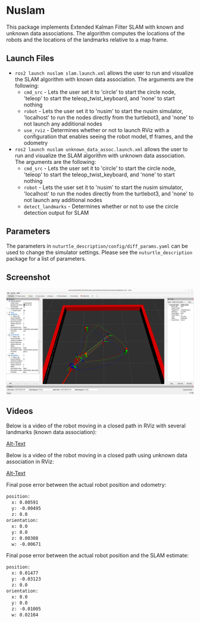 # Nuslam
This package implements Extended Kalman Filter SLAM with known and unknown data associations. The algorithm computes the locations of the robots and the locations of the landmarks relative to a map frame.
## Launch Files
* `ros2 launch nuslam slam.launch.xml` allows the user to run and visualize the SLAM algorithm with known data association. The arguments are the following:
    * `cmd_src` - Lets the user set it to 'circle' to start the circle node, 'teleop' to start the teleop_twist_keyboard, and 'none' to start nothing
    * `robot` - Lets the user set it to 'nusim' to start the nusim simulator, 'localhost' to run the nodes directly from the turtlebot3, and 'none' to not launch any additional nodes
    * `use_rviz` - Determines whether or not to launch RViz with a configuration that enables seeing the robot model, tf frames, and the odometry
* `ros2 launch nuslam unknown_data_assoc.launch.xml` allows the user to run and visualize the SLAM algorithm with unknown data association. The arguments are the following:
    * `cmd_src` - Lets the user set it to 'circle' to start the circle node, 'teleop' to start the teleop_twist_keyboard, and 'none' to start nothing
    * `robot` - Lets the user set it to 'nusim' to start the nusim simulator, 'localhost' to run the nodes directly from the turtlebot3, and 'none' to not launch any additional nodes
    * `detect_landmarks` - Determines whether or not to use the circle detection output for SLAM
## Parameters
The parameters in `nuturtle_description/config/diff_params.yaml` can be used to change the simulator settings. Please see the `nuturtle_description` package for a list of parameters.
## Screenshot
![](images/slam.png)
## Videos
Below is a video of the robot moving in a closed path in RViz with several landmarks (known data association):

[Alt-Text](https://user-images.githubusercontent.com/113070827/227675800-a9a5f17c-7253-494e-8cb3-7b2d76bcee62.mp4)

Below is a video of the robot moving in a closed path using unknown data association in RViz:

[Alt-Text](https://user-images.githubusercontent.com/113070827/226087892-dc3bafee-23e6-4628-a25f-5297e9bb8117.webm)

Final pose error between the actual robot position and odometry:

    position:
      x: 0.00591
      y: -0.00495
      z: 0.0
    orientation:
      x: 0.0
      y: 0.0
      z: 0.00308
      w: -0.00671

Final pose error between the actual robot position and the SLAM estimate:

    position:
      x: 0.01477
      y: -0.03123
      z: 0.0
    orientation:
      x: 0.0
      y: 0.0
      z: -0.01005
      w: 0.02104
